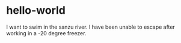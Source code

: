 # hello-world
I want to swim in the sanzu river.
I have been unable to escape after working in a -20 degree freezer.
